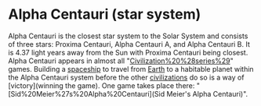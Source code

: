 # Alpha Centauri (star system)

Alpha Centauri is the closest star system to the Solar System and consists of three stars: Proxima Centauri, Alpha Centauri A, and Alpha Centauri B. It is 4.37 light years away from the Sun with Proxima Centauri being closest.
Alpha Centauri appears in almost all "[Civilization%20%28series%29](Civilization)" games. Building a [spaceship](spaceship) to travel from [Earth](Earth) to a habitable planet within the Alpha Centauri system before the other [civilizations](civilizations) do so is a way of [victory](winning the game).
One game takes place there: "[Sid%20Meier%27s%20Alpha%20Centauri](Sid Meier's Alpha Centauri)".